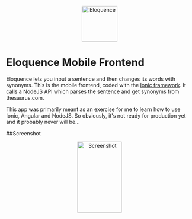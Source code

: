 <p align="center">
    <img width="96" height="96" src="https://raw.githubusercontent.com/Almouro/eloquence-mobile/master/icons/android/drawable-xxxhdpi/ic_launcher.png" alt="Eloquence" />
</p>

# Eloquence Mobile Frontend

Eloquence lets you input a sentence and then changes its words with synonyms.
This is the mobile frontend, coded with the <a href="https://github.com/driftyco/ionic">Ionic framework</a>.
It calls a NodeJS API which parses the sentence and get synonyms from thesaurus.com.

This app was primarily meant as an exercise for me to learn how to use Ionic, Angular and NodeJS. So obviously, it's not ready for production yet and it probably never will be...

##Screenshot
<p align="center">
  <img width="120" height="192" src="https://raw.githubusercontent.com/Almouro/eloquence-mobile/master/readme/screenshot.png" alt="Screenshot" />
</p>

